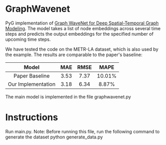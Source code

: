 # GraphWavenet
PyG implementation of [Graph WaveNet for Deep Spatial-Temporal Graph Modeling](https://arxiv.org/pdf/1906.00121.pdf). The model takes a list of node embeddings across several time steps and predicts the output embeddings for the specified number of upcoming time steps.

We have tested the code on the METR-LA dataset, which is also used by the example. The results are comparable to the paper's baseline:

| Model | MAE    | RMSE    | MAPE   |
| :---:   | :---: | :---: | :---: |
| Paper Baseline | 3.53   | 7.37   | 10.01%  |
| Our Implementation | 3.18   | 6.34   | 8.87%  |

The main model is implemented in the file graphwavenet.py
  
# Instructions
Run main.py. 
Note: Before running this file, run the following command to generate the dataset
python generate_data.py


  
